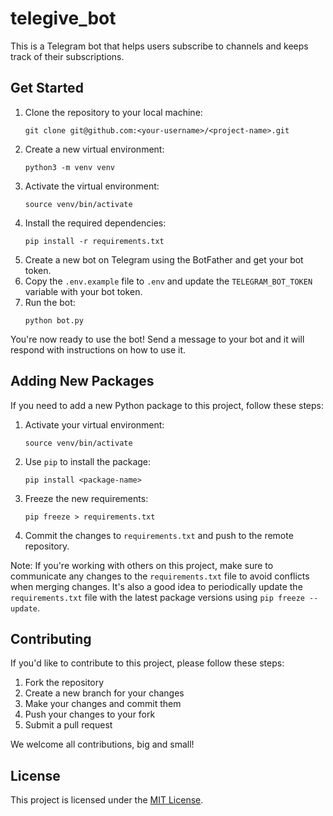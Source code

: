 # telegive_bot

This is a Telegram bot that helps users subscribe to channels and keeps track of their subscriptions.

## Get Started

1. Clone the repository to your local machine:
   ```
   git clone git@github.com:<your-username>/<project-name>.git
   ```
2. Create a new virtual environment:
   ```
   python3 -m venv venv
   ```
3. Activate the virtual environment:
   ```
   source venv/bin/activate
   ```
4. Install the required dependencies:
   ```
   pip install -r requirements.txt
   ```
5. Create a new bot on Telegram using the BotFather and get your bot token.
6. Copy the `.env.example` file to `.env` and update the `TELEGRAM_BOT_TOKEN` variable with your bot token.
7. Run the bot:
   ```
   python bot.py
   ```

You're now ready to use the bot! Send a message to your bot and it will respond with instructions on how to use it.

## Adding New Packages

If you need to add a new Python package to this project, follow these steps:

1. Activate your virtual environment:
   ```
   source venv/bin/activate
   ```
2. Use `pip` to install the package:
   ```
   pip install <package-name>
   ```
3. Freeze the new requirements:
   ```
   pip freeze > requirements.txt
   ```
4. Commit the changes to `requirements.txt` and push to the remote repository.

Note: If you're working with others on this project, make sure to communicate any changes to the `requirements.txt` file
to avoid conflicts when merging changes. It's also a good idea to periodically update the `requirements.txt` file with
the latest package versions using `pip freeze --update`.

## Contributing

If you'd like to contribute to this project, please follow these steps:

1. Fork the repository
2. Create a new branch for your changes
3. Make your changes and commit them
4. Push your changes to your fork
5. Submit a pull request

We welcome all contributions, big and small!

## License

This project is licensed under the [MIT License](LICENSE).
